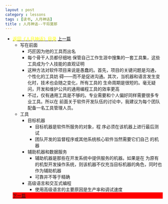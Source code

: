 ```yaml
---
layout : post
category : lessons
tags : [读书, 人月神话]
title : 人月神话--干将莫邪
---
```


<div><ul>
	<li><div>
<a href="/lessons/2013/01/30/man-month-read00/" title="返回《人月神话》目录"><font color="#FFFF00" >返回《人月神话》目录</font></a>
<a href="/lessons/2013/04/21/man-month-read11/" title="上一篇">上一篇</a></div>
		<ul>
	<li><div>写在前面</div>
		<ul>
	<li><div>巧匠因为他的工具而出名</div></li>
	<li><div>每个骨干人员都仔细地 保管自己工作生涯中搜集的一套工具集，这些工具成为个人技能的直观证明</div></li>
	<li><div>这种方法对软件项目来说是愚蠢的。首先，项目的关键问题是沟通，个性化的工具妨 碍——而不是促进沟通。其次，当机器和语言发生变化时，技术也会随之变化，所有工具的 生命周期是很短的。毫无疑问，开发和维护公共的通用编程工具的效率更高</div></li>
	<li><div>不过，仅有通用工具是不够的。专业需要和个人偏好同样需要很多专业工具。所以在 前面关于软件开发队伍的讨论中，我建议为每个团队配备一名工具管理人员。</div></li></ul></li>
	<li><div>工具</div>
		<ul>
	<li><div>目标机器</div>
		<ul>
	<li><div>目标机器是软件所服务的对象，程 序必须在该机器上进行最后测试</div></li>
	<li><div>团队开发的监督程序或其他系统核心软件当然需要它们自己 的机器</div></li></ul></li>
	<li><div>辅助机器和数据服务</div>
		<ul>
	<li><div>辅助机器是那些在开发系统中提供服务的机器。如果是在 为原有的机型开发操作系统，则该机器不仅充当目标机器的角色，同时也作为辅助机器</div></li>
	<li><div>可靠并不等于精确</div></li></ul></li>
	<li><div>高级语言和交互式编程</div>
		<ul>
	<li><div>使用高级语言的主要原因是生产率和调试速度</div></li></ul></li></ul></li></ul>
			<div style="background-color:#ff0000;"><a href="/lessons/2013/04/21/man-month-read13/" title="下一篇">下一篇</a></div>
</li></ul></div>
